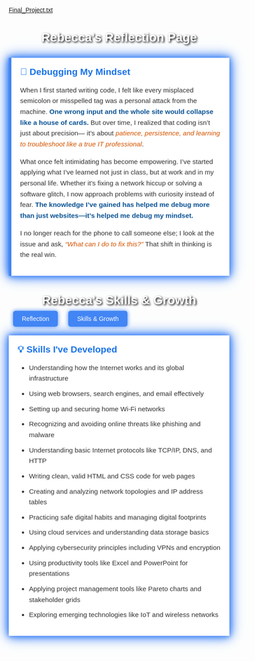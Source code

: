 [Final_Project.txt](https://github.com/user-attachments/files/21692719/Final_Project.txt)
<!DOCTYPE html>
<html lang="en">
<head>
  <meta charset="UTF-8">
  <title>Rebecca's Reflection Page</title>
  <style>
    body {
      font-family: Arial, sans-serif;
      background-image: url('https://media.istockphoto.com/id/1157663282/photo/robot-and-human-hand-touching.jpg');
      background-size: cover;
      background-position: center;
      background-attachment: fixed;
      margin: 0;
      padding: 20px;
    }

    h1 {
      color: #ffffff;
      text-align: center;
      text-shadow: 2px 2px 4px #000;
      transition: text-shadow 0.3s ease-in-out;
    }

    h1:hover {
      text-shadow:
        0 0 10px #00ffff,
        0 0 20px #00ffff,
        0 0 30px #00ffff;
    }

    .reflection {
      background-color: rgba(255, 255, 255, 0.85);
      border-left: 6px solid #4285f4;
      padding: 20px;
      margin: 30px auto;
      max-width: 800px;
      box-shadow:
        0 0 10px #4285f4,
        0 0 20px #4285f4,
        0 0 30px #4285f4;
      animation: pulseGlow 3s infinite;
      transition: box-shadow 0.3s ease-in-out;
    }

    @keyframes pulseGlow {
      0% {
        box-shadow:
          0 0 10px #4285f4,
          0 0 20px #4285f4,
          0 0 30px #4285f4;
      }
      50% {
        box-shadow:
          0 0 15px #4285f4,
          0 0 25px #4285f4,
          0 0 35px #4285f4;
      }
      100% {
        box-shadow:
          0 0 10px #4285f4,
          0 0 20px #4285f4,
          0 0 30px #4285f4;
      }
    }

    .reflection h2 {
      color: #1a73e8;
      margin-top: 0;
    }

    .reflection p {
      font-size: 1.1em;
      line-height: 1.6;
      color: #333;
    }

    .reflection strong {
      color: #0b5394;
    }

    .reflection em {
      color: #d35400;
    }
  </style>
</head>
<body>

  <h1>Rebecca's Reflection Page</h1>

  <div class="reflection">
    <h2>🧠 Debugging My Mindset</h2>
    <p>
      When I first started writing code, I felt like every misplaced semicolon or misspelled tag was a personal attack from the machine.
      <strong>One wrong input and the whole site would collapse like a house of cards.</strong> But over time, I realized that coding isn’t just about precision—
      it’s about <em>patience, persistence, and learning to troubleshoot like a true IT professional</em>.
    </p>
    <p>
      What once felt intimidating has become empowering. I’ve started applying what I’ve learned not just in class, but at work and in my personal life.
      Whether it’s fixing a network hiccup or solving a software glitch, I now approach problems with curiosity instead of fear.
      <strong>The knowledge I’ve gained has helped me debug more than just websites—it’s helped me debug my mindset.</strong>
    </p>
    <p>
      I no longer reach for the phone to call someone else; I look at the issue and ask, <em>“What can I do to fix this?”</em>
      That shift in thinking is the real win.
    </p>
  </div>

</body>
</html>


<!DOCTYPE html>
<html lang="en">
<head>
  <meta charset="UTF-8">
  <title>Rebecca's Skills & Growth</title>
  <style>
    body {
      font-family: Arial, sans-serif;
      background-image: url('https://static.vecteezy.com/system/resources/previews/002/005/484/original/blue-abstract-border-free-vector.jpg');
      background-size: cover;
      background-position: center;
      background-attachment: fixed;
      margin: 0;
      padding: 20px;
    }

    nav {
      text-align: center;
      margin-bottom: 20px;
    }

    nav a {
      text-decoration: none;
      color: #ffffff;
      background-color: #4285f4;
      padding: 10px 20px;
      margin: 0 10px;
      border-radius: 5px;
      box-shadow: 0 0 10px #4285f4;
      transition: box-shadow 0.3s ease-in-out;
    }

    nav a:hover {
      box-shadow: 0 0 15px #00ffff;
    }

    h1 {
      color: #ffffff;
      text-align: center;
      text-shadow: 2px 2px 4px #000;
    }

    .skills {
      background-color: rgba(255, 255, 255, 0.85);
      padding: 20px;
      margin: 30px auto;
      max-width: 800px;
      box-shadow: 0 0 10px #4285f4, 0 0 20px #4285f4, 0 0 30px #4285f4;
    }

    .skills h2 {
      color: #1a73e8;
      margin-top: 0;
    }

    .skills ul {
      font-size: 1.1em;
      color: #333;
      line-height: 1.6;
    }

    .skills li {
      margin-bottom: 10px;
    }
  </style>
</head>
<body>

  <h1>Rebecca's Skills & Growth</h1>

  <nav>
    <a href="index.html">Reflection</a>
    <a href="skills.html">Skills & Growth</a>
  </nav>

  <div class="skills">
    <h2>💡 Skills I've Developed</h2>
    <ul>
      <li>Understanding how the Internet works and its global infrastructure</li>
      <li>Using web browsers, search engines, and email effectively</li>
      <li>Setting up and securing home Wi-Fi networks</li>
      <li>Recognizing and avoiding online threats like phishing and malware</li>
      <li>Understanding basic Internet protocols like TCP/IP, DNS, and HTTP</li>
      <li>Writing clean, valid HTML and CSS code for web pages</li>
      <li>Creating and analyzing network topologies and IP address tables</li>
      <li>Practicing safe digital habits and managing digital footprints</li>
      <li>Using cloud services and understanding data storage basics</li>
      <li>Applying cybersecurity principles including VPNs and encryption</li>
      <li>Using productivity tools like Excel and PowerPoint for presentations</li>
      <li>Applying project management tools like Pareto charts and stakeholder grids</li>
      <li>Exploring emerging technologies like IoT and wireless networks</li>
    </ul>
  </div>

</body>
</html>
